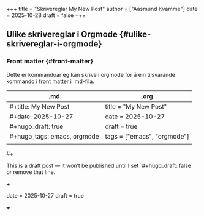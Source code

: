 +++
title = "Skrivereglar My New Post"
author = ["Aasmund Kvamme"]
date = 2025-10-28
draft = false
+++

## Ulike skrivereglar i Orgmode {#ulike-skrivereglar-i-orgmode}


### Front matter {#front-matter}

Dette er kommandoar eg kan skrive i orgmode for å ein tilsvarande kommando i front matter i .md-fila.

| .md                         | .org                        |
|-----------------------------|-----------------------------|
| #+title: My New Post        | title = "My New Post"       |
| #+date: 2025-10-27          | date = 2025-10-27           |
| #+hugo_draft: true          | draft = true                |
| #+hugo_tags: emacs, orgmode | tags = ["emacs", "orgmode"] |
|                             |                             |

\#+

This is a draft post — it won’t be published until I set
\`#+hugo_draft: false\` or remove that line.

~~+~~

date = 2025-10-27
draft = true

~~+~~
